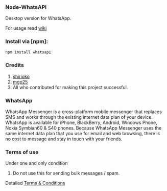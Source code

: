 ### Node-WhatsAPI 
Desktop version for WhatsApp. 

For usage read [wiki](https://github.com/hidespb/node-whatsapi/wiki/Documentation)
### Install via [npm]:
```javascript
npm install whatsapi
```

### Credits
1. [shirioko](https://github.com/shirioko)
2. [mgp25](https://github.com/mgp25)
3. All who contributed for making this project successful.

### WhatsApp
WhatsApp Messenger is a cross-platform mobile messenger that replaces SMS and works through the existing internet data plan of your device. WhatsApp is available for iPhone, BlackBerry, Android, Windows Phone, Nokia Symbian60 & S40 phones. Because WhatsApp Messenger uses the same internet data plan that you use for email and web browsing, there is no cost to message and stay in touch with your friends.

### Terms of use
Under one and only condition

1. Do not use this for sending bulk messages / spam. 

Detailed [Terms & Conditions](http://www.whatsapp.com/legal/)


